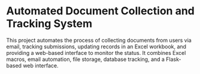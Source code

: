 #  Automated Document Collection and Tracking System
This project automates the process of collecting documents from users via email, tracking submissions, updating records in an Excel workbook, and providing a web-based interface to monitor the status. It combines Excel macros, email automation, file storage, database tracking, and a Flask-based web interface.
